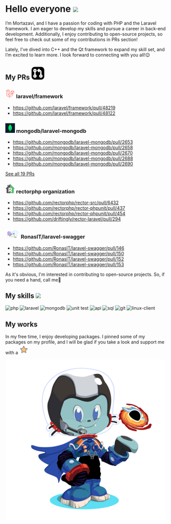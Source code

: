 # Hello everyone <img src="https://user-images.githubusercontent.com/74038190/214644152-52f47eb3-5e31-4f47-8758-05c9468d5596.gif" height="40"/>

I’m Mortazavi, and I have a passion for coding with PHP and the Laravel framework. I am eager to develop my skills and pursue a career in back-end development. Additionally, I enjoy contributing to open-source projects, so feel free to check out some of my contributions in PRs section!

Lately, I’ve dived into C++ and the Qt framework to expand my skill set, and I’m excited to learn more. I look forward to connecting with you all!😉

## My PRs <img src="./assets/pr-icon.png" height="40"/>

### <img src="./assets/laravel-logo.png" height="30"/> laravel/framework
- https://github.com/laravel/framework/pull/48219
- https://github.com/laravel/framework/pull/48122

### <img src="./assets/laravel-mongodb.jpg" height="30"/> mongodb/laravel-mongodb
- https://github.com/mongodb/laravel-mongodb/pull/2653
- https://github.com/mongodb/laravel-mongodb/pull/2658
- https://github.com/mongodb/laravel-mongodb/pull/2670
- https://github.com/mongodb/laravel-mongodb/pull/2688
- https://github.com/mongodb/laravel-mongodb/pull/2690

[See all 19 PRs](https://github.com/mongodb/laravel-mongodb/pulls?q=is%3Apr+author%3Ahans-thomas)

### <img src="./assets/rector.png" height="30"/> rectorphp organization
- https://github.com/rectorphp/rector-src/pull/6432
- https://github.com/rectorphp/rector-phpunit/pull/437
- https://github.com/rectorphp/rector-phpunit/pull/454
- https://github.com/driftingly/rector-laravel/pull/294

### <img src="./assets/laravel-swagger.svg" height="30"/> RonasIT/laravel-swagger
- https://github.com/RonasIT/laravel-swagger/pull/146
- https://github.com/RonasIT/laravel-swagger/pull/150
- https://github.com/RonasIT/laravel-swagger/pull/152
- https://github.com/RonasIT/laravel-swagger/pull/153

As it's obvious, I'm interested in contributing to open-source projects. So, if you need a hand, call me🤙

## My skills <img src="https://user-images.githubusercontent.com/74038190/212284087-bbe7e430-757e-4901-90bf-4cd2ce3e1852.gif" height="40"/>

<div>
<img width="50" height="50" src="https://img.icons8.com/stickers/50/php.png" alt="php"/>
<img width="50" height="50" src="https://img.icons8.com/stickers/50/laravel.png" alt="laravel"/>
<img width="48" height="48" src="https://img.icons8.com/color/48/mongodb.png" alt="mongodb"/>
<img width="50" height="50" src="https://img.icons8.com/stickers/50/test.png" alt="unit test"/>
<img width="50" height="50" src="https://img.icons8.com/stickers/50/api.png" alt="api"/>
<img width="50" height="50" src="https://img.icons8.com/stickers/50/sql.png" alt="sql"/>
<img width="48" height="48" src="https://img.icons8.com/pulsar-gradient/48/git.png" alt="git"/>
<img width="50" height="50" src="https://img.icons8.com/stickers/50/linux-client.png" alt="linux-client"/>
<div/>

## My works
In my free time, I enjoy developing packages. I pinned some of my packages on my profile, and I will be glad if you take a look and support me with a <img src="./assets/star.gif" height="30"/>

<div align="center">
  <img src="./assets/octocat-1733904581028.png" height="500"/>
</div>

